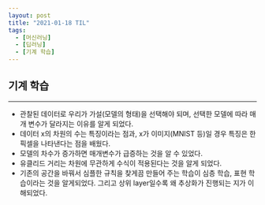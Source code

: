```yaml
---
layout: post
title: "2021-01-18 TIL"
tags:
  - [머신러닝]
  - [딥러닝]
  - [기계 학습]
---
```


## 기계 학습

---

- 관찰된 데이터로 우리가 가설(모델의 형태)을 선택해야 되며, 선택한 모델에 따라 매개 변수가 달라지는 이유를 알게 되었다.
- 데이터 x의 차원의 수는 특징이라는 점과, x가 이미지(MNIST 등)일 경우 특징은 한 픽셀을 나타낸다는 점을 배웠다.
- 모델의 차수가 증가하면 매개변수가 급증하는 것을 알 수 있었다.
- 유클리드 거리는 차원에 무관하게 수식이 적용된다는 것을 알게 되었다.
- 기존의 공간을 바꿔서 심플한 규칙을 찾게끔 만들어 주는 학습이 심층 학습, 표현 학습이라는 것을 알게되었다. 그리고 상위 layer일수록 왜 추상화가 진행되는 지가 이해되었다.
